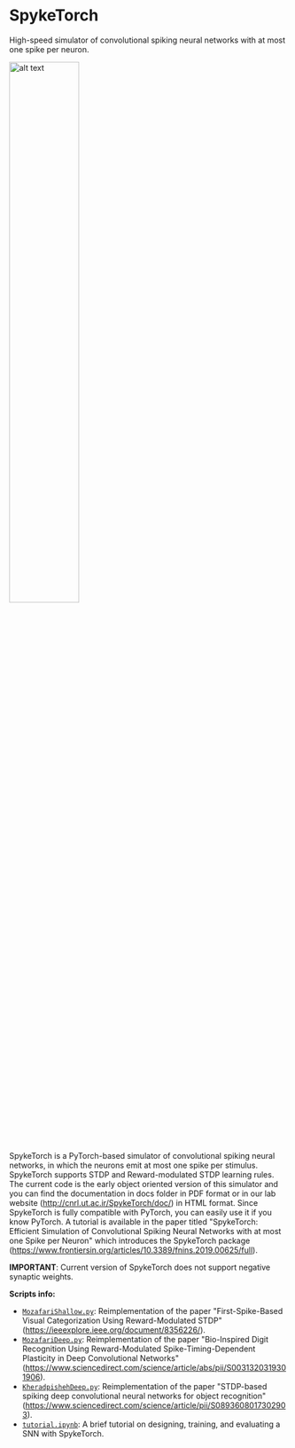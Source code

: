 # SpykeTorch
High-speed simulator of convolutional spiking neural networks with at most one spike per neuron.

<img src="https://raw.githubusercontent.com/miladmozafari/SpykeTorch/master/logo.png" alt="alt text" width=50%>

SpykeTorch is a PyTorch-based simulator of convolutional spiking neural networks, in which the neurons emit at most one spike per stimulus. SpykeTorch supports STDP and Reward-modulated STDP learning rules. The current code is the early object oriented version of this simulator and you can find the documentation in docs folder in PDF format or in our lab website (http://cnrl.ut.ac.ir/SpykeTorch/doc/) in HTML format. Since SpykeTorch is fully compatible with PyTorch, you can easily use it if you know PyTorch. A tutorial is available in the paper titled "SpykeTorch: Efficient Simulation of Convolutional Spiking Neural Networks with at most one Spike per Neuron" which introduces the SpykeTorch package (https://www.frontiersin.org/articles/10.3389/fnins.2019.00625/full).

**IMPORTANT**: Current version of SpykeTorch does not support negative synaptic weights.

**Scripts info:**
 - [`MozafariShallow.py`](MozafariShallow.py): Reimplementation of the paper "First-Spike-Based Visual Categorization Using Reward-Modulated STDP" (https://ieeexplore.ieee.org/document/8356226/).
 - [`MozafariDeep.py`](MozafariDeep.py): Reimplementation of the paper "Bio-Inspired Digit Recognition Using Reward-Modulated Spike-Timing-Dependent Plasticity in Deep Convolutional Networks" (https://www.sciencedirect.com/science/article/abs/pii/S0031320319301906).
 - [`KheradpishehDeep.py`](KheradpishehDeep.py): Reimplementation of the paper "STDP-based spiking deep convolutional neural networks for object recognition" (https://www.sciencedirect.com/science/article/pii/S0893608017302903).
 - [`tutorial.ipynb`](tutorial.ipynb): A brief tutorial on designing, training, and evaluating a SNN with SpykeTorch.

